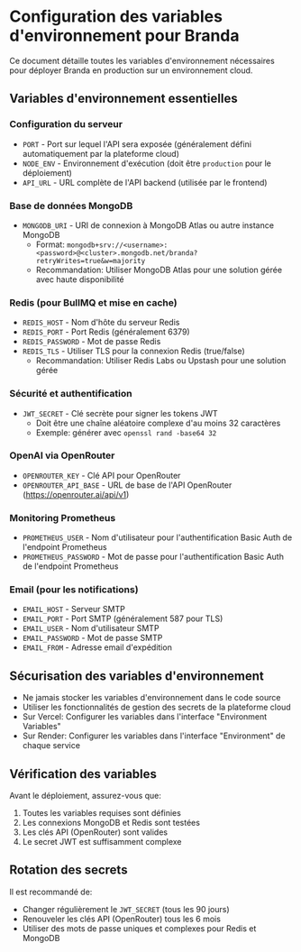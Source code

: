 # Configuration des variables d'environnement pour Branda

Ce document détaille toutes les variables d'environnement nécessaires pour déployer Branda en production sur un environnement cloud.

## Variables d'environnement essentielles

### Configuration du serveur
- `PORT` - Port sur lequel l'API sera exposée (généralement défini automatiquement par la plateforme cloud)
- `NODE_ENV` - Environnement d'exécution (doit être `production` pour le déploiement)
- `API_URL` - URL complète de l'API backend (utilisée par le frontend)

### Base de données MongoDB
- `MONGODB_URI` - URI de connexion à MongoDB Atlas ou autre instance MongoDB
  - Format: `mongodb+srv://<username>:<password>@<cluster>.mongodb.net/branda?retryWrites=true&w=majority`
  - Recommandation: Utiliser MongoDB Atlas pour une solution gérée avec haute disponibilité

### Redis (pour BullMQ et mise en cache)
- `REDIS_HOST` - Nom d'hôte du serveur Redis
- `REDIS_PORT` - Port Redis (généralement 6379)
- `REDIS_PASSWORD` - Mot de passe Redis
- `REDIS_TLS` - Utiliser TLS pour la connexion Redis (true/false)
  - Recommandation: Utiliser Redis Labs ou Upstash pour une solution gérée

### Sécurité et authentification
- `JWT_SECRET` - Clé secrète pour signer les tokens JWT
  - Doit être une chaîne aléatoire complexe d'au moins 32 caractères
  - Exemple: générer avec `openssl rand -base64 32`

### OpenAI via OpenRouter
- `OPENROUTER_KEY` - Clé API pour OpenRouter
- `OPENROUTER_API_BASE` - URL de base de l'API OpenRouter (https://openrouter.ai/api/v1)

### Monitoring Prometheus
- `PROMETHEUS_USER` - Nom d'utilisateur pour l'authentification Basic Auth de l'endpoint Prometheus
- `PROMETHEUS_PASSWORD` - Mot de passe pour l'authentification Basic Auth de l'endpoint Prometheus

### Email (pour les notifications)
- `EMAIL_HOST` - Serveur SMTP
- `EMAIL_PORT` - Port SMTP (généralement 587 pour TLS)
- `EMAIL_USER` - Nom d'utilisateur SMTP
- `EMAIL_PASSWORD` - Mot de passe SMTP
- `EMAIL_FROM` - Adresse email d'expédition

## Sécurisation des variables d'environnement

- Ne jamais stocker les variables d'environnement dans le code source
- Utiliser les fonctionnalités de gestion des secrets de la plateforme cloud
- Sur Vercel: Configurer les variables dans l'interface "Environment Variables"
- Sur Render: Configurer les variables dans l'interface "Environment" de chaque service

## Vérification des variables

Avant le déploiement, assurez-vous que:
1. Toutes les variables requises sont définies
2. Les connexions MongoDB et Redis sont testées
3. Les clés API (OpenRouter) sont valides
4. Le secret JWT est suffisamment complexe

## Rotation des secrets

Il est recommandé de:
- Changer régulièrement le `JWT_SECRET` (tous les 90 jours)
- Renouveler les clés API (OpenRouter) tous les 6 mois
- Utiliser des mots de passe uniques et complexes pour Redis et MongoDB
